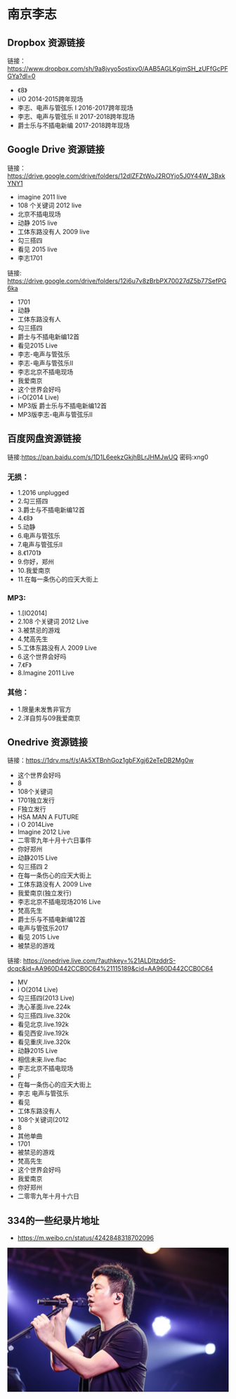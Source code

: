 # 南京李志
## Dropbox 资源链接
链接：https://www.dropbox.com/sh/9a8jvyo5ostixv0/AAB5AGLKgimSH_zUFfGcPFGYa?dl=0
- 《8》
- i/O 2014-2015跨年现场
- 李志、电声与管弦乐 I 2016-2017跨年现场
- 李志、电声与管弦乐 II 2017-2018跨年现场
- 爵士乐与不插电新编 2017-2018跨年现场

## Google Drive 资源链接
链接：https://drive.google.com/drive/folders/12dlZFZtWoJ2ROYjo5J0Y44W_3BxkYNY1
- imagine 2011 live
- 108 个关键词 2012 live
- 北京不插电现场
- 动静 2015 live
- 工体东路没有人 2009 live
- 勾三搭四
- 看见 2015 live
- 李志1701

链接: https://drive.google.com/drive/folders/12i6u7v8zBrbPX70027dZ5b77SefPG6ka
- 1701
- 动静
- 工体东路没有人
- 勾三搭四
- 爵士与不插电新编12首
- 看见2015 Live
- 李志-电声与管弦乐
- 李志-电声与管弦乐II
- 李志北京不插电现场
- 我爱南京
- 这个世界会好吗
- i-O(2014 Live)
- MP3版 爵士乐与不插电新编12首
- MP3版李志-电声与管弦乐II

## 百度网盘资源链接
链接:https://pan.baidu.com/s/1D1L6eekzGkjhBLrJHMJwUQ 密码:xng0
### 无损：
- 1.2016 unplugged
- 2.勾三搭四
- 3.爵士与不插电新编12首
- 4.《8》
- 5.动静
- 6.电声与管弦乐
- 7.电声与管弦乐II
- 8.《1701》
- 9.你好，郑州
- 10.我爱南京
- 11.在每一条伤心的应天大街上
### MP3:
- 1.[IO2014]
- 2.108 个关键词 2012 Live
- 3.被禁忌的游戏
- 4.梵高先生
- 5.工体东路没有人 2009 Live
- 6.这个世界会好吗
- 7.《F》
- 8.Imagine 2011 Live

### 其他：
- 1.限量未发售非官方
- 2.洋自剪与09我爱南京

## Onedrive 资源链接
链接：https://1drv.ms/f/s!Ak5XTBnhGoz1gbFXgj62eTeDB2Mg0w
- 这个世界会好吗
- 8
- 108个关键词
- 1701独立发行
- F独立发行
- HSA MAN A FUTURE
- i O 2014Live
- Imagine 2012 Live
- 二零零九年十月十六日事件
- 你好郑州
- 动静2015 Live
- 勾三搭四 2
- 在每一条伤心的应天大街上
- 工体东路没有人 2009 Live
- 我爱南京(独立发行)
- 李志北京不插电现场2016 Live
- 梵高先生
- 爵士乐与不插电新编12首
- 电声与管弦乐2017
- 看见 2015 Live
- 被禁忌的游戏

链接: https://onedrive.live.com/?authkey=%21ALDItzddrS-dcqc&id=AA960D442CCB0C64%21115189&cid=AA960D442CCB0C64
- MV
- i O(2014 Live)
- 勾三搭四(2013 Live)
- 洗心革面.live.224k
- 勾三搭四.live.320k
- 看见北京.live.192k
- 看见西安.live.192k
- 看见重庆.live.320k
- 动静2015 Live
- 相信未来.live.flac
- 李志北京不插电现场
- F
- 在每一条伤心的应天大街上
- 李志 电声与管弦乐
- 看见
- 工体东路没有人
- 108个关键词(2012
- 8
- 其他单曲
- 1701
- 被禁忌的游戏
- 梵高先生
- 这个世界会好吗
- 我爱南京
- 你好郑州
- 二零零九年十月十六日

## 334的一些纪录片地址
- https://m.weibo.cn/status/4242848318702096

![](./lizhi.png)
